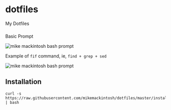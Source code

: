 # dotfiles
My Dotfiles

###
Basic Prompt

![mike mackintosh bash prompt](https://www.dropbox.com/s/mpzzfbicatbpmg2/Screenshot%202015-07-17%2015.04.24.png?dl=1 "Mike Mackintosh bash prompt")

Example of `fif` command, ie, `find + grep + sed`

![mike mackintosh bash prompt](https://www.dropbox.com/s/klugfhis3au1fe3/Screenshot%202015-07-29%2000.27.47.png?dl=1 "Mike Mackintosh bash prompt")


## Installation

    curl -s https://raw.githubusercontent.com/mikemackintosh/dotfiles/master/install | bash
